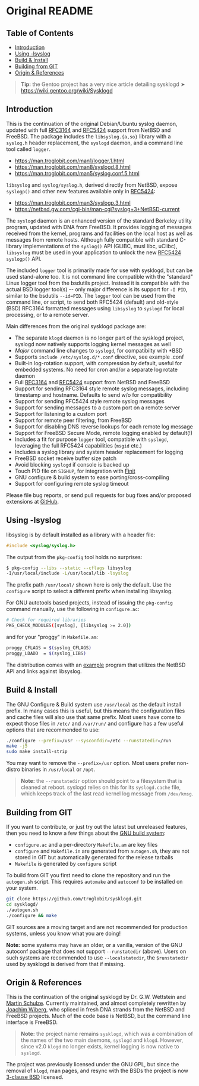 # Original README

Table of Contents
-----------------

* [Introduction](#introduction)
* [Using -lsyslog](#using--lsyslog)
* [Build & Install](#build--install)
* [Building from GIT](#building-from-git)
* [Origin & References](#origin--references)

> **Tip:** the Gentoo project has a very nice article detailing sysklogd
> ➤ <https://wiki.gentoo.org/wiki/Sysklogd>


Introduction
------------

This is the continuation of the original Debian/Ubuntu syslog daemon,
updated with full [RFC3164][] and [RFC5424][] support from NetBSD and
FreeBSD.  The package includes the `libsyslog.{a,so}` library with a
`syslog.h` header replacement, the `syslogd` daemon, and a command
line tool called `logger`.

- https://man.troglobit.com/man1/logger.1.html
- https://man.troglobit.com/man8/syslogd.8.html
- https://man.troglobit.com/man5/syslog.conf.5.html

`libsyslog` and `syslog/syslog.h`, derived directly from NetBSD, expose
`syslogp()` and other new features available only in [RFC5424][]:

- https://man.troglobit.com/man3/syslogp.3.html
- https://netbsd.gw.com/cgi-bin/man-cgi?syslog+3+NetBSD-current

The `syslogd` daemon is an enhanced version of the standard Berkeley
utility program, updated with DNA from FreeBSD.  It provides logging of
messages received from the kernel, programs and facilities on the local
host as well as messages from remote hosts.  Although fully compatible
with standard C-library implementations of the `syslog()` API (GLIBC,
musl libc, uClibc), `libsyslog` must be used in your application to
unlock the new [RFC5424][] `syslogp()` API.

The included `logger` tool is primarily made for use with sysklogd, but
can be used stand-alone too.  It is not command line compatible with the
"standard" Linux logger tool from the bsdutils project.  Instead it is
compatible with the actual BSD logger tool(s) -- only major difference
is its support for `-I PID`, similar to the bsdutils `--id=PID`.  The
`logger` tool can be used from the command line, or script, to send both
RFC5424 (default) and old-style (BSD) RFC3164 formatted messages using
`libsyslog` to `syslogd` for local processing, or to a remote server.

Main differences from the original sysklogd package are:

- The separate `klogd` daemon is no longer part of the sysklogd project,
  syslogd now natively supports logging kernel messages as well
- *Major* command line changes to `syslogd`, for compatibilty with *BSD
- Supports `include /etc/syslog.d/*.conf` directive, see example .conf
- Built-in log-rotation support, with compression by default, useful for
  embedded systems.  No need for cron and/or a separate log rotate daemon
- Full [RFC3164][] and [RFC5424][] support from NetBSD and FreeBSD
- Support for sending RFC3164 style remote syslog messages, including
  timestamp and hostname.  Defaults to send w/o for compatibility
- Support for sending RFC5424 style remote syslog messages
- Support for sending messages to a custom port on a remote server
- Support for listening to a custom port
- Support for remote peer filtering, from FreeBSD
- Support for disabling DNS reverse lookups for each remote log message
- Support for FreeBSD Secure Mode, remote logging enabled by default(!)
- Includes a fit for purpose `logger` tool, compatible with `syslogd`,
  leveraging the full RFC5424 capabilities (`msgid` etc.)
- Includes a syslog library and system header replacement for logging
- FreeBSD socket receive buffer size patch
- Avoid blocking `syslogd` if console is backed up
- Touch PID file on `SIGHUP`, for integration with [Finit][]
- GNU configure & build system to ease porting/cross-compiling
- Support for configuring remote syslog timeout

Please file bug reports, or send pull requests for bug fixes and/or
proposed extensions at [GitHub][Home].


Using -lsyslog
--------------

libsyslog is by default installed as a library with a header file:

```C
#include <syslog/syslog.h>
```

The output from the `pkg-config` tool holds no surprises:

```sh
$ pkg-config --libs --static --cflags libsyslog
-I/usr/local/include -L/usr/local/lib -lsyslog
```

The prefix path `/usr/local/` shown here is only the default.  Use the
`configure` script to select a different prefix when installing libsyslog.

For GNU autotools based projects, instead of issuing the `pkg-config`
command manually, use the following in `configure.ac`:

```sh
# Check for required libraries
PKG_CHECK_MODULES([syslog], [libsyslog >= 2.0])
```

and for your "proggy" in `Makefile.am`:

```sh
proggy_CFLAGS = $(syslog_CFLAGS)
proggy_LDADD  = $(syslog_LIBS)
```

The distribution comes with an [example][] program that utilizes the
NetBSD API and links against libsyslog.


Build & Install
---------------

The GNU Configure & Build system use `/usr/local` as the default install
prefix.  In many cases this is useful, but this means the configuration
files and cache files will also use that same prefix.  Most users have
come to expect those files in `/etc/` and `/var/run/` and configure has
a few useful options that are recommended to use:

```sh
./configure --prefix=/usr --sysconfdir=/etc --runstatedir=/run
make -j5
sudo make install-strip
```

You may want to remove the `--prefix=/usr` option.  Most users prefer
non-distro binaries in `/usr/local` or `/opt`.

> **Note:** the `--runstatedir` option should point to a filesystem
>           that is cleaned at reboot.  syslogd relies on this for
>           its `syslogd.cache` file, which keeps track of the last
>           read kernel log message from `/dev/kmsg`.


Building from GIT
-----------------

If you want to contribute, or just try out the latest but unreleased
features, then you need to know a few things about the [GNU build
system][buildsystem]:

- `configure.ac` and a per-directory `Makefile.am` are key files
- `configure` and `Makefile.in` are generated from `autogen.sh`,
  they are not stored in GIT but automatically generated for the
  release tarballs
- `Makefile` is generated by `configure` script

To build from GIT you first need to clone the repository and run the
`autogen.sh` script.  This requires `automake` and `autoconf` to be
installed on your system.

```sh
git clone https://github.com/troglobit/sysklogd.git
cd sysklogd/
./autogen.sh
./configure && make
```

GIT sources are a moving target and are not recommended for production
systems, unless you know what you are doing!

**Note:** some systems may have an older, or a vanilla, version of the
  GNU autoconf package that does not support `--runstatedir` (above).
  Users on such systems are recommended to use `--localstatedir`, the
  `$runstatedir` used by sysklogd is derived from that if missing.


Origin & References
-------------------

This is the continuation of the original sysklogd by Dr. G.W. Wettstein
and [Martin Schulze][].  Currently maintained, and almost completely
rewritten by [Joachim Wiberg][], who spliced in fresh DNA strands from
the NetBSD and FreeBSD projects.  Much of the code base is NetBSD, but
the command line interface is FreeBSD.

> **Note:** the project name remains `sysklogd`, which was a combination
> of the names of the two main daemons, `syslogd` and `klogd`.  However,
> since v2.0 `klogd` no longer exists, kernel logging is now native to
> `syslogd`.

The project was previously licensed under the GNU GPL, but since the
removal of `klogd`, man pages, and resync with the BSDs the project is
now [3-clause BSD][BSD License] licensed.

[RFC3164]:          https://tools.ietf.org/html/rfc3164
[RFC5424]:          https://tools.ietf.org/html/rfc5424
[Martin Schulze]:   http://www.infodrom.org/projects/sysklogd/
[Joachim Wiberg]:   https://troglobit.com
[Finit]:            https://github.com/troglobit/finit
[Home]:             https://github.com/troglobit/sysklogd
[example]:          https://github.com/troglobit/sysklogd/tree/master/example
[buildsystem]:      https://airs.com/ian/configure/
[BSD License]:      https://en.wikipedia.org/wiki/BSD_licenses
[BSD Badge]:        https://img.shields.io/badge/License-BSD%203--Clause-blue.svg
[GitHub]:           https://github.com/troglobit/sysklogd/actions/workflows/build.yml/
[GitHub Status]:    https://github.com/troglobit/sysklogd/actions/workflows/build.yml/badge.svg
[Coverity Scan]:    https://scan.coverity.com/projects/19540
[Coverity Status]:  https://scan.coverity.com/projects/19540/badge.svg
